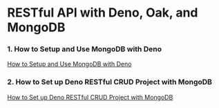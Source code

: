 # RESTful API with Deno, Oak, and MongoDB

### 1. How to Setup and Use MongoDB with Deno
[How to Setup and Use MongoDB with Deno](https://codevoweb.com/setup-and-use-mongodb-with-deno)

### 2. How to Set up Deno RESTful CRUD Project with MongoDB
[How to Set up Deno RESTful CRUD Project with MongoDB](https://codevoweb.com/setup-deno-restful-crud-project-with-mongodb)